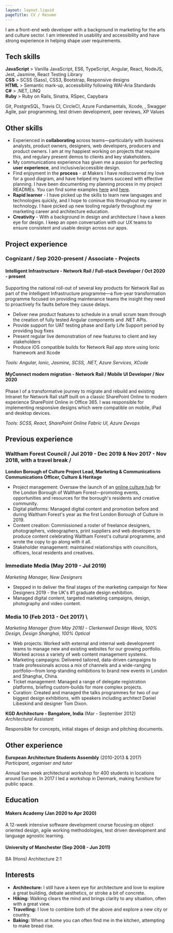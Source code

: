 ```yaml
---
layout: layout.liquid
pageTitle: CV / Resume
---
```


I am a front-end web developer with a background in marketing for the arts and culture sector. I am interested in usability and accessibility and have strong experience in helping shape user requirements.

## Tech skills
**JavaScript** > Vanilla JavaScript, ES6, TypeScript, Angular, React, NodeJS, Jest, Jasmine, React Testing Library \
**CSS** > SCSS (Sass), CSS3, Bootstrap, Responsive designs \
**HTML** > Semantic mark-up, accessibility following WAI-Aria Standards \
**C#** > .NET, LINQ \
**Ruby** > Ruby on Rails, Sinatra, RSpec, Capybara

Git, PostgreSQL, Travis CI, CircleCI, Azure Fundamentals, Xcode, , Swagger
Agile, pair programming, test driven development, peer reviews, XP Values

## Other skills

- Experienced in **collaborating** across teams—particularly with business analysts, product owners, designers, web developers, producers and product owners. I am at my happiest working on projects that require this, and regulary present demos to clients and key stakeholders.
- My communications experience has given me a passion for perfecting **user experience**, and inclusive/accessible design. 
- Find enjoyment in the **process** - at Makers I have rediscovered my love for a good diagram, and have helped my teams succeed with effective planning. I have been documenting my planning process in my project READMEs. You can find some examples [here](https://github.com/lookupdaily/bank-tech-test) and [here](https://github.com/lookupdaily/chitter-challenge). 
- **Rapid learner** - I have picked up the skills to learn new languages and technologies quickly, and I hope to coninue this throughout my career in technology. I have picked up new tooling regularly throughout my marketing career and architecture education.
- **Creativity** - With a background in design and architecture I have a keen eye for design. I keep an open conversation with our UX teams to ensure consistent and usable design across our apps.

## Project experience

### **Cognizant** / Sep 2020-present / Associate - Projects
 
#### Intelligent Infrastructure - Network Rail / Full-stack Developer / Oct 2020 - present
Supporting the national roll-out of several key products for Network Rail as part of the Intelligent Infrastructure programme—a five-year transformation programme focused on providing maintenance teams the insight they need to proactively fix faults before they cause delays.
 
- Deliver new product features to schedule in a small scrum team through the creation of fully tested Angular components and .NET APIs. 
- Provide support for UAT testing phase and Early Life Support period by providing bug fixes
- Present regular live demonstration of new features to client and key stakeholders
- Produce iOS compatible builds for Network Rail app store using Ionic framework and Xcode
  
*Tools: Angular, Ionic, Jasmine, SCSS, .NET, Azure Services, XCode*
 
#### MyConnect modern migration - Network Rail / Mobile UI Developer / Nov 2020
Phase I of a transformative journey to migrate and rebuild and existing Intranet for Network Rail staff built on a classic SharePoint Online to modern experience SharePoint Online in Office 365. I was responsible for implementing responsive designs which were compatible on mobile, iPad and desktop devices.

*Tools: SCSS, React, SharePoint Online Fabric UI, Azure Devops*

## Previous experience

### Waltham Forest Council / Jul 2019 - Dec 2019 & Nov 2017 - Nov 2018, with a travel break / 
**London Borough of Culture Project Lead, Marketing & Communications** \
**Communications Officer, Culture & Heritage**  
- Project management: Oversaw the launch of an [online culture hub](https://wfculture.co.uk/) for the London Borough of Waltham Forest—promoting events, opportunities and resources for the borough's residents and creative community.
- Digital platforms: Managed digital content and promotion before and during Waltham Forest's year as the first London Borough of Culture in 2019. 
- Content creation: Commissioned a roster of freelance designers, photographers, videographers, print suppliers and web developers to produce content celebrating Waltham Forest's cultural programme, and wrote the copy to go along with it all.
- Stakeholder management: maintained relationships with councillors, officers, local residents and creatives.

### **Immediate Media** (May 2019 - Jul 2019)   
*Marketing Manager, New Designers*  
- Stepped in to deliver the final stages of the marketing campaign for New Designers 2019 - the UK's #1 graduate design exhibition.
- Managed digital content, targeted marketing campaigns, design, photography and video content.

### **Media 10** (Feb 2013 - Oct 2017) \
*Marketing Manager (from May 2016) - Clerkenwell Design Week, 100% Design, Design Shanghai, 100% Optical*

- Web projects: Worked with external and internal web development teams to manage new and existing websites for our growing portfolio. Worked across a variety of web content management systems.
- Marketing campaigns: Delivered tailored, data-driven campaigns to trade professionals across a mix of channels and a wide-ranging portfolio—from long-standing exhibitions to brand new events in London and Shanghai, China.
- Ticket management: Managed a range of delegate registration platforms, briefing custom-builds for more complex projects.
- Curation: Created and managed the talks programmes for two of our biggest design exhibitions, with speakers including architect Daniel Libeskind and designer Tom Dixon.

**KGD Architecture - Bangalore, India** (Mar - September 2012) \
*Architectural Assistant*

Responsible for concepts, initial stages of design and pitching documents.

## Other experience

**European Architecture Students Assembly** (2010-2013 & 2017) \
*Participant, organiser and tutor*

Annual two week architectural workshop for 400 students in locations around Europe. In 2017 I led a workshop in Denmark, making furniture for public space.

## Education

#### Makers Academy (Jan 2020 to Apr 2020)

A 12-week intensive software development course focusing on object oriented design, agile working methodologies, test driven development and language agnostic learning.

#### University of Manchester (Sep 2008 - Jun 2011)

BA (Hons) Architecture 2:1

## Interests

- **Architecture:** I still have a keen eye for architecture and love to explore a great building, debate aesthetics, or stroke a bit of concrete.
- **Hiking:** Walking clears the mind and brings clarity to any situation, often with a great view.
- **Travelling:** I love to combine both of the above and explore a new city or country. 
- **Baking:** When at home you can often find me in the kitchen, attempting to make bread rise.